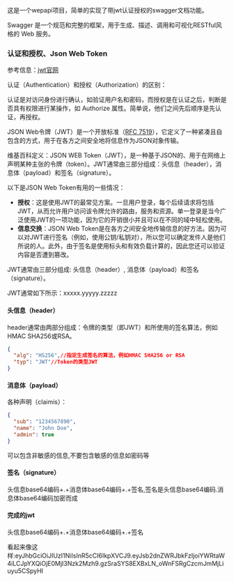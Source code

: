 这是一个wepapi项目，简单的实现了带jwt认证授权的swagger文档功能。

Swagger 是一个规范和完整的框架，用于生成、描述、调用和可视化RESTful风格的 Web 服务。

### 认证和授权、Json Web Token

参考信息：[jwt官网](https://jwt.io/introduction/)

认证（Authentication）和授权（Authorization）的区别：

认证是对访问身份进行确认，如验证用户名和密码，而授权是在认证之后，判断是否具有权限进行某操作，如 Authorize 属性。简单说，他们之间先后顺序是先认证，再授权。

JSON Web令牌（JWT）是一个开放标准（[RFC 7519](https://tools.ietf.org/html/rfc7519)），它定义了一种紧凑且自包含的方式，用于在各方之间安全地将信息作为JSON对象传输。

维基百科定义：JSON WEB Token（JWT），是一种基于JSON的、用于在网络上声明某种主张的令牌（token）。JWT通常由三部分组成：头信息（header），消息体（payload）和签名（signature）。

以下是JSON Web  Token有用的一些情况：

- **授权**：这是使用JWT的最常见方案。一旦用户登录，每个后续请求将包括JWT，从而允许用户访问该令牌允许的路由，服务和资源。单一登录是当今广泛使用JWT的一项功能，因为它的开销很小并且可以在不同的域中轻松使用。
- **信息交换**：JSON Web Token是在各方之间安全地传输信息的好方法。因为可以对JWT进行签名（例如，使用公钥/私钥对），所以您可以确定发件人是他们所说的人。此外，由于签名是使用标头和有效负载计算的，因此您还可以验证内容是否遭到篡改。

JWT通常由三部分组成: 头信息（header）, 消息体（payload）和签名（signature）。

JWT通常如下所示：xxxxx.yyyyy.zzzzz

#### 头信息（header）

header通常由两部分组成：令牌的类型（即JWT）和所使用的签名算法，例如HMAC SHA256或RSA。

```json
{
  "alg": "HS256",//指定生成签名的算法，例如HMAC SHA256 or RSA
  "typ": "JWT"//Token的类型JWT
}
```

#### 消息体（payload）

各种声明（claimis）：

```json
{
  "sub": "1234567890",
  "name": "John Doe",
  "admin": true
}
```

可以包含非敏感的信息,不要包含敏感的信息如密码等

#### 签名（signature）

头信息base64编码+.+消息体base64编码+.+签名,签名是头信息base64编码.消息体base64编码加密而成

#### 完成的jwt

头信息base64编码+.+消息体base64编码+.+签名

看起来像这样:eyJhbGciOiJIUzI1NiIsInR5cCI6IkpXVCJ9.eyJsb2dnZWRJbkFzIjoiYWRtaW4iLCJpYXQiOjE0MjI3Nzk2Mzh9.gzSraSYS8EXBxLN_oWnFSRgCzcmJmMjLiuyu5CSpyHI